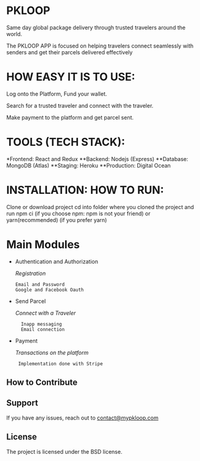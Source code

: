 
PKLOOP
========
Same day global package delivery through trusted travelers around the world.

The PKLOOP APP is focused on helping travelers connect seamlessly with senders and get their parcels delivered effectively

HOW EASY IT IS TO USE:
======================
Log onto the Platform, Fund your wallet. 

Search for a trusted traveler and connect with the traveler.

Make payment to the platform and get parcel sent.

TOOLS (TECH STACK):
===================
*Frontend: React and Redux
**Backend: Nodejs (Express)
**Database: MongoDB (Atlas)
**Staging: Heroku
**Production: Digital Ocean

INSTALLATION: HOW TO RUN:
========================
Clone or download project
cd into folder where you cloned the project and run npm ci (if you choose npm: npm is not your friend) or yarn(recommended) (if you prefer yarn)



Main Modules
=============
                                        
- Authentication and Authorization

    *Registration*
    
      Email and Password
      Google and Facebook Oauth
      
- Send Parcel
    
    *Connect with a Traveler*
    
        Inapp messaging
        Email connection
 
 - Payment
    
     *Transactions on the platform*
     
        Implementation done with Stripe
        


How to Contribute
----------


Support
-------
If you have any issues, reach out to contact@mypkloop.com

License
-------

The project is licensed under the BSD license.
